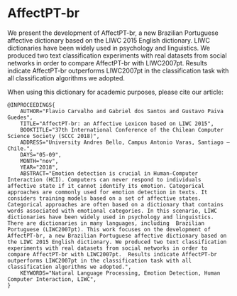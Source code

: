 # AffectPT-br

We present the development of AffectPT-br, a new Brazilian Portuguese affective dictionary based on the LIWC 2015 English dictionary. LIWC dictionaries have been widely used in psychology and linguistics. 
We produced two text classification experiments with real datasets from social networks in order to compare AffectPT-br with LIWC2007pt.  Results indicate AffectPT-br outperforms LIWC2007pt in the classification task with all classification algorithms we adopted.

When using this dictionary for academic purposes, please cite our article:

```
@INPROCEEDINGS{
    AUTHOR="Flavio Carvalho and Gabriel dos Santos and Gustavo Paiva Guedes",
    TITLE="AffectPT-br: an Affective Lexicon based on LIWC 2015",
    BOOKTITLE="37th International Conference of the Chilean Computer Science Society (SCCC 2018)",
    ADDRESS="University Andres Bello, Campus Antonio Varas, Santiago – Chile.",
    DAYS="05-09",
    MONTH="nov",
    YEAR="2018",
    ABSTRACT="Emotion detection is crucial in Human-Computer Interaction (HCI). Computers can never respond to individuals affective state if it cannot identify its emotion. Categorical approaches are commonly used for emotion detection in texts. It considers training models based on a set of affective states. Categorical approaches are often based on a dictionary that contains words associated with emotional categories. In this scenario, LIWC dictionaries have been widely used in psychology and linguistics.  There are dictionaries in many languages, including  Brazilian Portuguese (LIWC2007pt). This work focuses on the development of AffectPT-br, a new Brazilian Portuguese affective dictionary based on the LIWC 2015 English dictionary. We produced two text classification experiments with real datasets from social networks in order to compare AffectPT-br with LIWC2007pt.  Results indicate AffectPT-br outperforms LIWC2007pt in the classification task with all classification algorithms we adopted.",
    KEYWORDS="Natural Language Processing, Emotion Detection, Human Computer Interaction, LIWC", 
} 

```
